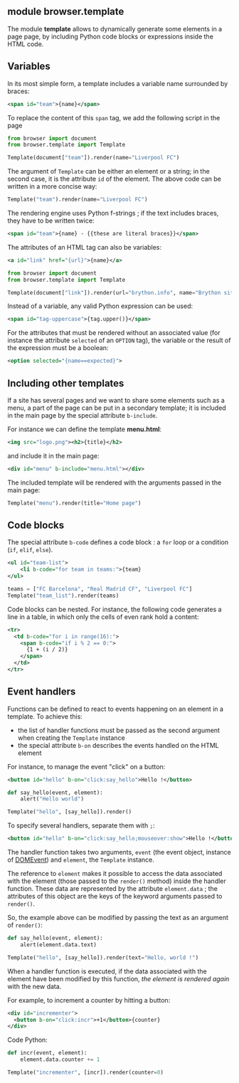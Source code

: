 module **browser.template**
---------------------------

The module **template** allows to dynamically generate some elements in a page
page, by including Python code blocks or expressions inside the HTML code.

## Variables

In its most simple form, a template includes a variable name surrounded by
braces:

```xml
<span id="team">{name}</span>
```

To replace the content of this `span` tag, we add the following script in the
page

```python
from browser import document
from browser.template import Template

Template(document["team"]).render(name="Liverpool FC")
```

The argument of `Template` can be either an element or a string; in the
second case, it is the attribute `id` of the element. The above code can
be written in a more concise way:

```python
Template("team").render(name="Liverpool FC")
```

The rendering engine uses Python f-strings ; if the text includes braces, they
have to be written twice:

```xml
<span id="team">{name} - {{these are literal braces}}</span>
```

The attributes of an HTML tag can also be variables:

```xml
<a id="link" href="{url}">{name}</a>
```
```python
from browser import document
from browser.template import Template

Template(document["link"]).render(url="brython.info", name="Brython site")
```

Instead of a variable, any valid Python expression can be used:

```xml
<span id="tag-uppercase">{tag.upper()}</span>
```

For the attributes that must be rendered without an associated value (for
instance the attribute `selected` of an `OPTION` tag), the variable or the
result of the expression must be a boolean:
```xml
<option selected="{name==expected}">
```

## Including other templates

If a site has several pages and we want to share some elements such as a
menu, a part of the page can be put in a secondary template; it is included
in the main page by the special attribute `b-include`.

For instance we can define the template __menu.html__:

```xml
<img src="logo.png"><h2>{title}</h2>
```

and include it in the main page:

```xml
<div id="menu" b-include="menu.html"></div>
```

The included template will be rendered with the arguments passed in the main
page:

```python
Template("menu").render(title="Home page")
```

## Code blocks

The special attribute `b-code` defines a code block : a `for` loop or a
condition (`if`, `elif`, `else`).

```xml
<ul id="team-list">
    <li b-code="for team in teams:">{team}
</ul>
```
```python
teams = ["FC Barcelona", "Real Madrid CF", "Liverpool FC"]
Template("team_list").render(teams)
```

Code blocks can be nested. For instance, the following code generates a line
in a table, in which only the cells of even rank hold a content:

```xml
<tr>
  <td b-code="for i in range(16):">
    <span b-code="if i % 2 == 0:">
      {1 + (i / 2)}
    </span>
  </td>
</tr>
```

## Event handlers

Functions can be defined to react to events happening on an element in a
template. To achieve this:

- the list of handler functions must be passed as the second argument when
creating the `Template` instance
- the special attribute `b-on` describes the events handled on the HTML
element

For instance, to manage the event "click" on a button:

```xml
<button id="hello" b-on="click:say_hello">Hello !</button>
```

```python
def say_hello(event, element):
    alert("Hello world")

Template("hello", [say_hello]).render()
```

To specify several handlers, separate them with `;`:

```xml
<button id="hello" b-on="click:say_hello;mouseover:show">Hello !</button>
```

The handler function takes two arguments, `event` (the event object, instance
of [DOMEvent](events.html)) and `element`, the `Template` instance.

The reference to `element` makes it possible to access the data associated
with the element (those passed to the `render()` method) inside the handler
function. These data are represented by the attribute `element.data` ; the
attributes of this object are the keys of the keyword arguments passed to
`render()`.

So, the example above can be modified by passing the text as an argument of
`render()`:

```python
def say_hello(event, element):
    alert(element.data.text)

Template("hello", [say_hello]).render(text="Hello, world !")
```

When a handler function is executed, if the data associated with the element
have been modified by this function, _the element is rendered again_ with the
new data.

For example, to increment a counter by hitting a button:

```xml
<div id="incrementer">
  <button b-on="click:incr">+1</button>{counter}
</div>
```

Code Python:

```python
def incr(event, element):
    element.data.counter += 1

Template("incrementer", [incr]).render(counter=0)
```